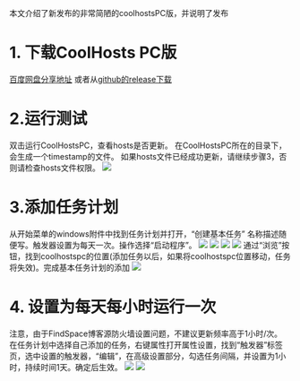 本文介绍了新发布的非常简陋的coolhostsPC版，并说明了发布
# 1. 下载CoolHosts PC版
[百度网盘分享地址](https://pan.baidu.com/s/1eS2W7qq)
或者从[github的release下载](https://github.com/FindHao/CoolHostsPC/releases)
# 2.运行测试
双击运行CoolHostsPC，查看hosts是否更新。
在CoolHostsPC所在的目录下，会生成一个timestamp的文件。
如果hosts文件已经成功更新，请继续步骤3，否则请检查hosts文件权限。
![](http://www.findspace.name/wp-content/uploads/2016/08/4.png)
# 3.添加任务计划

从开始菜单的windows附件中找到任务计划并打开，“创建基本任务”
名称描述随便写。触发器设置为每天一次。操作选择“启动程序”。
![](http://www.findspace.name/wp-content/uploads/2016/08/1.png)
![](http://www.findspace.name/wp-content/uploads/2016/08/2.png)
![](http://www.findspace.name/wp-content/uploads/2016/08/3.png)
![](http://www.findspace.name/wp-content/uploads/2016/08/5.png)
通过“浏览”按钮，找到coolhostspc的位置(添加任务以后，如果将coolhostspc位置移动，任务将失效)。完成基本任务计划的添加
![](http://www.findspace.name/wp-content/uploads/2016/08/6.png)

# 4. 设置为每天每小时运行一次
注意，由于FindSpace博客源防火墙设置问题，不建议更新频率高于1小时/次。
在任务计划中选择自己添加的任务，右键属性打开属性设置，找到“触发器”标签页，选中设置的触发器，“编辑”，在高级设置部分，勾选任务间隔，并设置为1小时，持续时间1天。确定后生效。
![](http://www.findspace.name/wp-content/uploads/2016/08/7.png)
![](http://www.findspace.name/wp-content/uploads/2016/08/8.png)

